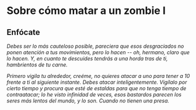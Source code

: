 # Sobre cómo matar a un zombie I
## Enfócate

*Debes ser lo más cauteloso posible, pareciera que esos desgraciados no ponen atención a tus movimientos, pero lo hacen -- oh, hermano, claro que lo hacen. Y, en cuanto te descuides tendrás a una horda tras de ti, hambrientos de tu carne.*  

*Primero vigila tu alrededor, creéme, no quieres atacar a uno para tener a 10 frente a ti al siguiente instante. Debes atacar inteligentemente. Vigílalo por cierto tiempo y procura que esté de estaldas para que no tenga tiempo de contraatacar; lo he visto infinidad de veces, esos bastardos parecen los seres más lentos del mundo, y lo son. Cuando no tienen una presa.*

